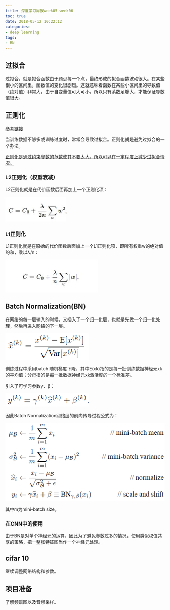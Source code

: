 ```yaml
---
title: 深度学习周报week05-week06
toc: true
date: 2018-05-12 10:22:12
categories:
- deep learning
tags:
- BN
---
```


## 过拟合

过拟合，就是拟合函数由于顾忌每一个点，最终形成的拟合函数波动很大。在某些很小的区间里，函数值的变化很剧烈。这就意味着函数在某些小区间里的导数值（绝对值）非常大，由于自变量值可大可小，所以只有系数足够大，才能保证导数值很大。

<!-- more -->

## 正则化

[参考链接](https://blog.csdn.net/u012162613/article/details/44261657)

当训练数据不够多或训练过度时，常常会导致过拟合。正则化就是避免过拟合的一个办法。

<u>正则化是通过约束参数的范数使其不要太大，所以可以在一定程度上减少过拟合情况。</u>

### L2正则化（权重衰减）

L2正则化就是在代价函数后面再加上一个正则化项：

![](/images/L2.jpg)

### L1正则化

L1正则化就是在原始的代价函数后面加上一个L1正则化项，即所有权重w的绝对值的和，乘以λ/n：

![](/images/L1.jpg)

## Batch Normalization(BN)

在网络的每一层输入的时候，又插入了一个归一化层，也就是先做一个归一化处理，然后再进入网络的下一层。

![](/images/BN.png)

训练过程中采用batch 随机梯度下降，其中E(xk)指的是每一批训练数据神经元xk的平均值；分母指的是每一批数据神经元xk激活度的一个标准差。

引入了可学习参数γ、β：

![](/images/BN_y.png)

因此Batch Normalization网络层的前向传导过程公式为：

![](/images/BN_back.png)

其中m为mini-batch size。

### 在CNN中的使用

由于BN是对单个神经元的运算，因此为了避免参数过多的情况，使用类似权值共享的策略，把一整张特征图当作一个神经元处理。

## cifar 10

继续调整网络结构和参数。

## 项目准备

了解频谱图以及音频采样。

